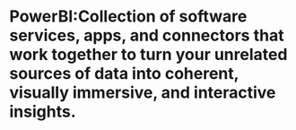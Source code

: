 # PowerBI:Collection of software services, apps, and connectors that work together to turn your unrelated sources of data into coherent, visually immersive, and interactive insights. 
